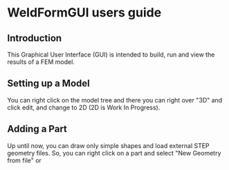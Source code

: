 # WeldFormGUI users guide

## Introduction

This Graphical User Interface (GUI) is intended to build, run and view the results of a FEM model.


## Setting up a Model
You can right click on the model tree and there you can right over "3D" and click edit, and change to 2D (2D is Work In Progress).

## Adding a Part
Up until now, you can draw only simple shapes and load external STEP geometry files. 
So, you can right click on a part and select "New Geometry from file" or 